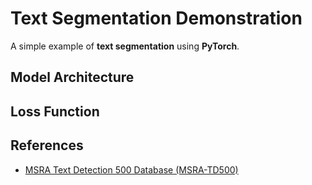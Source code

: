 # Text Segmentation Demonstration

A simple example of **text segmentation** using **PyTorch**.

## Model Architecture

## Loss Function

## References

* [MSRA Text Detection 500 Database (MSRA-TD500)](http://www.iapr-tc11.org/mediawiki/index.php/MSRA_Text_Detection_500_Database_(MSRA-TD500))
